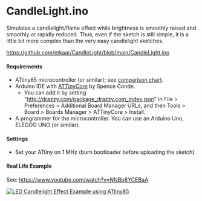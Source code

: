 
# CandleLight.ino
Simulates a candlelight/flame effect while brightness is smoothly raised and smoothly *or* rapidly reduced. Thus, even if the sketch is still simple, it is a little bit more complex than the very easy candlelight sketches.

https://github.com/etkaar/CandleLight/blob/main/CandleLight.ino

#### Requirements

- ATtiny85 microcontroller (or similar); see [comparison chart](https://en.wikipedia.org/wiki/ATtiny_microcontroller_comparison_chart).
- Arduino IDE with [ATTinyCore](https://github.com/SpenceKonde/ATTinyCore) by Spence Conde.
  - You can add it by setting "http://drazzy.com/package_drazzy.com_index.json" in File > Preferences > Additional Board Manager URLs, and then Tools > Board > Boards Manager > ATTinyCore > Install.
- A programmer for the microcontroller. You can use an Arduino Uno, ELEGOO UNO (or similar).

#### Settings
- Set your ATtiny on 1 MHz (burn bootloader before uploading the sketch).

#### Real Life Example

See: https://www.youtube.com/watch?v=NNBb8YCEBaA

[![LED Candlelight Effect Example using ATtiny85](https://img.youtube.com/vi/i-p4kunlImk/maxresdefault.jpg)](https://www.youtube.com/watch?v=NNBb8YCEBaA)

